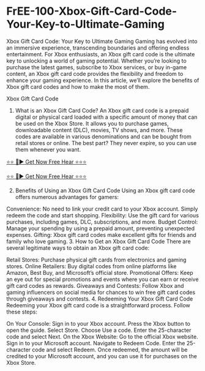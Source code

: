 # FrEE-100-Xbox-Gift-Card-Code-Your-Key-to-Ultimate-Gaming

Xbox Gift Card Code: Your Key to Ultimate Gaming
Gaming has evolved into an immersive experience, transcending boundaries and offering endless entertainment. For Xbox enthusiasts, an Xbox gift card code is the ultimate key to unlocking a world of gaming potential. Whether you’re looking to purchase the latest games, subscribe to Xbox services, or buy in-game content, an Xbox gift card code provides the flexibility and freedom to enhance your gaming experience. In this article, we’ll explore the benefits of Xbox gift card codes and how to make the most of them.


Xbox Gift Card Code
1. What is an Xbox Gift Card Code?
An Xbox gift card code is a prepaid digital or physical card loaded with a specific amount of money that can be used on the Xbox Store. It allows you to purchase games, downloadable content (DLC), movies, TV shows, and more. These codes are available in various denominations and can be bought from retail stores or online. The best part? They never expire, so you can use them whenever you want.

[⭐⭐ 🔴► Get Now Free Hear ⭐⭐⭐](https://mkrj.xyz/non/)

[⭐⭐ 🔴► Get Now Free Hear ⭐⭐⭐](https://mkrj.xyz/non/)

2. Benefits of Using an Xbox Gift Card Code
Using an Xbox gift card code offers numerous advantages for gamers:

Convenience: No need to link your credit card to your Xbox account. Simply redeem the code and start shopping.
Flexibility: Use the gift card for various purchases, including games, DLC, subscriptions, and more.
Budget Control: Manage your spending by using a prepaid amount, preventing unexpected expenses.
Gifting: Xbox gift card codes make excellent gifts for friends and family who love gaming.
3. How to Get an Xbox Gift Card Code
There are several legitimate ways to obtain an Xbox gift card code:

Retail Stores: Purchase physical gift cards from electronics and gaming stores.
Online Retailers: Buy digital codes from online platforms like Amazon, Best Buy, and Microsoft’s official store.
Promotional Offers: Keep an eye out for special promotions and events where you can earn or receive gift card codes as rewards.
Giveaways and Contests: Follow Xbox and gaming influencers on social media for chances to win free gift card codes through giveaways and contests.
4. Redeeming Your Xbox Gift Card Code
Redeeming your Xbox gift card code is a straightforward process. Follow these steps:

On Your Console:
Sign in to your Xbox account.
Press the Xbox button to open the guide.
Select Store.
Choose Use a code.
Enter the 25-character code and select Next.
On the Xbox Website:
Go to the official Xbox website.
Sign in to your Microsoft account.
Navigate to Redeem Code.
Enter the 25-character code and select Redeem.
Once redeemed, the amount will be credited to your Microsoft account, and you can use it for purchases on the Xbox Store.
